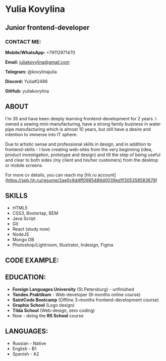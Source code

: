 # Yulia Kovylina

## Junior frontend-developer

### CONTACT ME:

**Mobile/WhatsApp:** +79112971470

**Email:** juliakovylina@gmail.com

**Telegram:** @kovylinajulia

**Discord:** Yulia#2486

**GitHub:** yuliakovylina

## ABOUT

I'm 35 and have been deeply learning frontend-development for 2 years. I owned a sewing mini-manufacturing, have a strong family business in water pipe manufacturing which is almost 10 years, but still have a desire and intention to immerse into IT sphere.

Due to artistic sense and professional skills in design, and in addition to frontend-skills - I love creating web-sites from the very beginning (idea, product investigation, prototype and design) and till the step of being useful and clear to both sides (my client and his/her customers) from the desktop or mobile screens.

For more cv details, you can reach my [hh.ru account] (https://spb.hh.ru/resume/2ae0c6d4ff0985486d0039ed1f305358583679)

## SKILLS

- HTML5
- CSS3, Bootsrtap, BEM
- Java Script
- Git
- React (study now)
- NodeJS
- Mongo DB
- Photoshop/Lightroom, Illustrator, Indesign, Figma

## CODE EXAMPLE:

## EDUCATION:

- **Foreign Languages University** (St.Petersburg) - unfinished
- **Yandex.Praktikum** - Web-developer (9-months online course)
- **SaintCode Bootcamp** (Offline 3-months frontend-development course)
- **Graphix School** (Logo design)
- **Tilda School** (Web-design, zero coding)
- Now - doing the **RS School** course

## LANGUAGES:

- Russian - Native
- English - B1
- Spanish - A2
